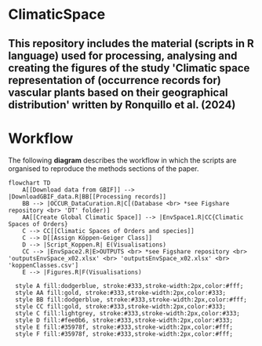 # ClimaticSpace
This repository includes the material (scripts in R language) used for processing, analysing and creating the figures of the study 'Climatic space representation of (occurrence records for) vascular plants based on their geographical distribution' written by Ronquillo et al. (2024)
---
# Workflow
The following **diagram** describes the workflow in which the scripts are organised to reproduce the methods sections of the paper.

```mermaid
flowchart TD
    A[[Download data from GBIF]] --> |DownloadGBIF_data.R|BB[[Processing records]]
    BB --> |OCCUR_DataCuration.R|C[(Database <br> *see Figshare repository <br> 'DT' folder)]
    AA[[Create Global Climatic Space]] --> |EnvSpace1.R|CC{Climatic Spaces of Orders}
    C --> CC[[Climatic Spaces of Orders and species]]
    C --> D[[Assign Köppen-Geiger Class]]
    D --> |Script_Koppen.R| E(Visualisations)
    CC --> |EnvSpace2.R|E>OUTPUTS <br> *see Figshare repository <br> 'outputsEnvSpace_x02.xlsx' <br> 'outputsEnvSpace_x02.xlsx' <br> 'koppenClasses.csv']
    E --> |Figures.R|F(Visualisations)

  style A fill:dodgerblue, stroke:#333,stroke-width:2px,color:#fff;
  style AA fill:gold, stroke:#333,stroke-width:2px,color:#333;
  style BB fill:dodgerblue, stroke:#333,stroke-width:2px,color:#fff;
  style CC fill:gold, stroke:#333,stroke-width:2px,color:#333;
  style C fill:lightgrey, stroke:#333,stroke-width:2px,color:#333;
  style D fill:#fee0b6, stroke:#333,stroke-width:2px,color:#333;
  style E fill:#35978f, stroke:#333,stroke-width:2px,color:#fff;
  style F fill:#35978f, stroke:#333,stroke-width:2px,color:#fff;
```
